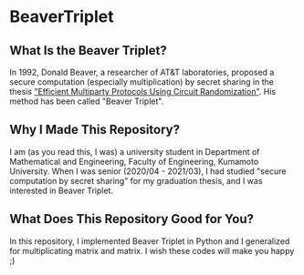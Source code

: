 # BeaverTriplet

## What Is the Beaver Triplet?

In 1992, Donald Beaver, a researcher of AT&T laboratories, proposed a secure computation (especially multiplication) by secret sharing in the thesis ["Efficient Multiparty Protocols Using Circuit Randomization"](https://link.springer.com/content/pdf/10.1007/3-540-46766-1_34.pdf).
His method has been called "Beaver Triplet".

## Why I Made This Repository?

I am (as you read this, I was) a university student in Department of Mathematical and Engineering, Faculty of Engineering, Kumamoto University.
When I was senior (2020/04 - 2021/03), I had studied "secure computation by secret sharing" for my graduation thesis, and I was interested in Beaver Triplet.

## What Does This Repository Good for You?

In this repository, I implemented Beaver Triplet in Python and I generalized for multiplicating matrix and matrix.
I wish these codes will make you happy ;)
